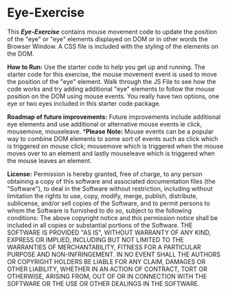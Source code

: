 # Eye-Exercise
This ***Eye-Exercise*** contains mouse movement code to update the position of the "eye" or "eye" elements displayed on DOM or in other words the Browser Window. A CSS file is included with the styling of the elements on the DOM. 

**How to Run:** Use the starter code to help you get up and running. The starter code for this exercise, the mouse movement event is used to move the position of the "eye" element. Walk through the JS File to see how the code works and try adding additional "eye" elements to follow the mouse position on the DOM using mouse events. You really have two options, one eye or two eyes included in this starter code package. 

**Roadmap of future improvements:** Future improvements include additional eye elements and use additional or alternative mouse events ie click, mousemove, mouseleave. ***Please Note:** Mouse events can be a popular way to combine DOM elements to some sort of events such as click which is triggered on mouse click; mousemove which is triggered when the mouse moves over to an element and lastly mouseleave which is triggered when the mouse leaves an element. 

**License:**
Permission is hereby granted, free of charge, to any person obtaining a copy of this software and associated documentation files (the "Software"), to deal in the Software without restriction, including without limitation the rights to use, copy, modify, merge, publish, distribute, sublicense, and/or sell copies of the Software, and to permit persons to whom the Software is furnished to do so, subject to the following conditions:
The above copyright notice and this permission notice shall be included in all copies or substantial portions of the Software.
THE SOFTWARE IS PROVIDED "AS IS", WITHOUT WARRANTY OF ANY KIND, EXPRESS OR IMPLIED, INCLUDING BUT NOT LIMITED TO THE WARRANTIES OF MERCHANTABILITY, FITNESS FOR A PARTICULAR PURPOSE AND NON-INFRINGEMENT. IN NO EVENT SHALL THE AUTHORS OR COPYRIGHT HOLDERS BE LIABLE FOR ANY CLAIM, DAMAGES OR OTHER LIABILITY, WHETHER IN AN ACTION OF CONTRACT, TORT OR OTHERWISE, ARISING FROM, OUT OF OR IN CONNECTION WITH THE SOFTWARE OR THE USE OR OTHER DEALINGS IN THE SOFTWARE.
